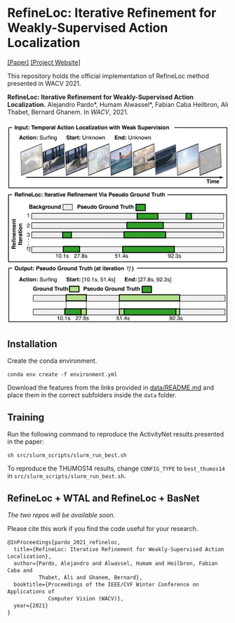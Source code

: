 # RefineLoc: Iterative Refinement for Weakly-Supervised Action Localization
[[Paper]](https://arxiv.org/abs/1904.00227)
[[Project Website]](http://humamalwassel.com/publication/refineloc/)

This repository holds the official implementation of RefineLoc method presented in WACV 2021.

**RefineLoc: Iterative Refinement for Weakly-Supervised Action Localization.**
Alejandro Pardo*, Humam Alwassel*, Fabian Caba Heilbron, Ali Thabet, Bernard Ghanem. In *WACV*, 2021.

<img src="./img/refineloc.png">

## Installation
Create the conda environment.
```
conda env create -f environment.yml
```
Download the features from the links provided in [data/README.md](./data/README.md) and place them in the correct subfolders inside the `data` folder.

## Training
Run the following command to reproduce the ActivityNet results presented in the paper:
```
sh src/slurm_scripts/slurm_run_best.sh
```

To reproduce the THUMOS14 results, change `CONFIG_TYPE` to `best_thumos14` in `src/slurm_scripts/slurm_run_best.sh`.

## RefineLoc + WTAL and RefineLoc + BasNet

*The two repos will be available soon.*


Please cite this work if you find the code useful for your research.
```
@InProceedings{pardo_2021_refineloc,
  title={RefineLoc: Iterative Refinement for Weakly-Supervised Action Localization},
  author={Pardo, Alejandro and Alwassel, Humam and Heilbron, Fabian Caba and 
          Thabet, Ali and Ghanem, Bernard},
  booktitle={Proceedings of the IEEE/CVF Winter Conference on Applications of 
             Computer Vision (WACV)},
  year={2021}
}
```
